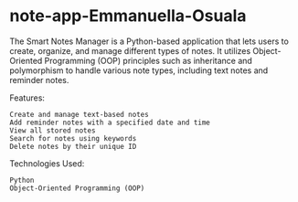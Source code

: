 # note-app-Emmanuella-Osuala
The Smart Notes Manager is a Python-based application that lets users to create, organize, and manage different types of notes. It utilizes Object-Oriented Programming (OOP) principles such as inheritance and polymorphism to handle various note types, including text notes and reminder notes.

Features:

    Create and manage text-based notes
    Add reminder notes with a specified date and time
    View all stored notes
    Search for notes using keywords
    Delete notes by their unique ID

Technologies Used:

    Python 
    Object-Oriented Programming (OOP)

